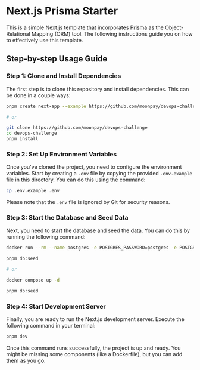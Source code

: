 # Next.js Prisma Starter

This is a simple Next.js template that incorporates [Prisma](https://prisma.io/) as the Object-Relational Mapping (ORM) tool. The following instructions guide you on how to effectively use this template.

## Step-by-step Usage Guide

### Step 1: Clone and Install Dependencies

The first step is to clone this repository and install dependencies. This can be done in a couple ways:

```bash
pnpm create next-app --example https://github.com/moonpay/devops-challenge

# or

git clone https://github.com/moonpay/devops-challenge
cd devops-challenge
pnpm install
```

### Step 2: Set Up Environment Variables

Once you've cloned the project, you need to configure the environment variables. Start by creating a `.env` file by copying the provided `.env.example` file in this directory. You can do this using the command:

```bash
cp .env.example .env
```

Please note that the `.env` file is ignored by Git for security reasons.

### Step 3: Start the Database and Seed Data

Next, you need to start the database and seed the data. You can do this by running the following command:

```bash
docker run --rm --name postgres -e POSTGRES_PASSWORD=postgres -e POSTGRES_DB=currencies -p 5432:5432 -d postgres:15

pnpm db:seed

# or

docker compose up -d

pnpm db:seed
```

### Step 4: Start Development Server

Finally, you are ready to run the Next.js development server. Execute the following command in your terminal:

```bash
pnpm dev
```

Once this command runs successfully, the project is up and ready. You might be missing some components (like a Dockerfile), but you can add them as you go.

